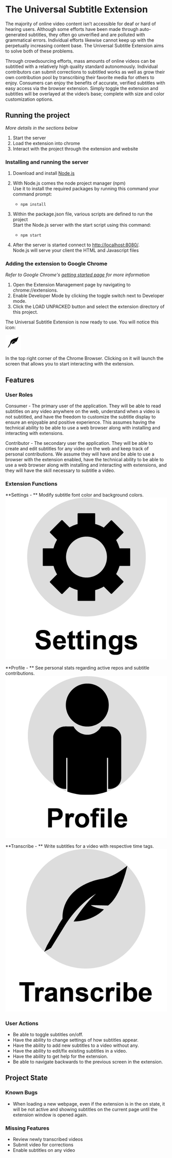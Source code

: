# The Universal Subtitle Extension
The majority of online video content isn’t accessible for deaf or hard of hearing users.
Although some efforts have been made through auto-generated subtitles,
they often go unverified and are polluted with grammatical errors.
Individual efforts likewise cannot keep up with the perpetually increasing content base.
The Universal Subtitle Extension aims to solve both of these problems.  

Through crowdsourcing efforts, mass amounts of online videos can be subtitled with a
relatively high quality standard autonomously. Individual contributors can submit
corrections to subtitled works as well as grow their own contribution pool by
transcribing their favorite media for others to enjoy. Consumers can enjoy the benefits
of accurate, verified subtitles with easy access via the browser extension.
Simply toggle the extension and subtitles will be overlayed at the video’s base;
complete with size and color customization options.

## Running the project
*More details in the sections below*
1. Start the server
2. Load the extension into chrome
3. Interact with the project through the extension and website

### Installing and running the server
1. Download and install [Node.js](https://nodejs.org/en/download/)

2. With Node.js comes the node project manager (npm)  
Use it to install the required packages by running this command your command prompt:
    - ```npm install```

3. Within the package.json file, various scripts are defined to run the project  
Start the Node.js server with the start script using this command:
    - ```npm start```

4. After the server is started connect to [http://localhost:8080/](http:localhost:8080/).  
Node.js will serve your client the HTML and Javascript files


### Adding the extension to Google Chrome
*Refer to Google Chrome's [getting started page](https://developer.chrome.com/extensions/getstarted) for more information*
1. Open the Extension Management page by navigating to chrome://extensions.
2. Enable Developer Mode by clicking the toggle switch next to Developer mode.
3. Click the LOAD UNPACKED button and select the extension directory of this project.

The Universal Subtitle Extension is now ready to use. You will notice this icon:

![Quill Icon](extension/img/quill48.png)

In the top right corner of the Chrome Browser. Clicking on it will launch the screen that allows you to start interacting with the extension.

## Features
### User Roles

Consumer - The primary user of the application. They will be able to read subtitles on any video anywhere on the web, understand when a video is not subtitled, and have the freedom to customize the subtitle display to ensure an enjoyable and positive experience. This assumes having the technical ability to be able to use a web browser along with installing and interacting with extensions.


Contributor - The secondary user the application. They will be able to create and edit subtitles for any video on the web and keep track of personal contributions. We assume they will have and be able to use a browser with the extension enabled, have the technical ability to be able to use a web browser along with installing and interacting with extensions, and they will have the skill necessary to subtitle a video.


### Extension Functions

**Settings \- ** Modify subtitle font color and background colors.
![Settings Icon](extension/img/settings-icon.png)

**Profile \- ** See personal stats regarding active repos and subtitle contributions. 
![Profile Icon](extension/img/profile-icon.png)

**Transcribe \- ** Write subtitles for a video with respective time tags.
![Transcribe Icon](extension/img/main-icon.png)


### User Actions
- Be able to toggle subtitles on/off.
- Have the ability to change settings of how subtitles appear.
- Have the ability to add new subtitles to a video without any.
- Have the ability to edit/fix existing subtitles in a video.
- Have the ability to get help for the extension. 
- Be able to navigate backwards to the previous screen in the extension.


## Project State
### Known Bugs
- When loading a new webpage, even if the extension is in the on state, it will be not active and showing subtitles on the current page until the extension window is opened again.

### Missing Features
- Review newly transcribed videos
- Submit video for corrections
- Enable subtitles on any video
